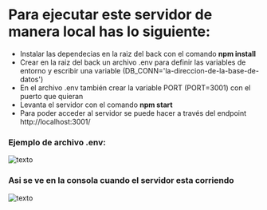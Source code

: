 # Para ejecutar este servidor de manera local has lo siguiente:

- Instalar las dependecias en la raiz del back con el comando **npm install**
- Crear en la raiz del back un archivo .env para definir las variables de entorno y escribir una variable (DB_CONN='la-direccion-de-la-base-de-datos')
- En el archivo .env también crear la variable PORT (PORT=3001) con el puerto que quieran
- Levanta el servidor con el comando **npm start**
- Para poder acceder al servidor se puede hacer a través del endpoint http://localhost:3001/

### Ejemplo de archivo .env:

![texto](https://i.imgur.com/O6ynzYj.png)

### Asi se ve en la consola cuando el servidor esta corriendo

![texto](https://i.imgur.com/iDKLGVf.png)
